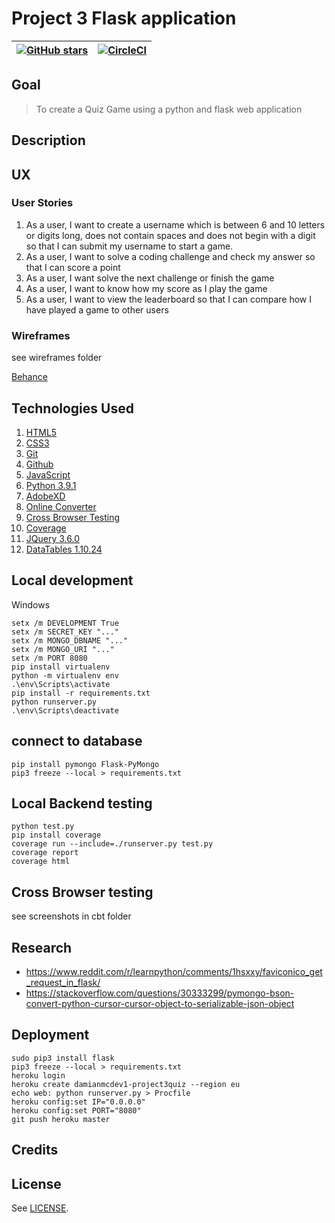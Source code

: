 # Project 3 Flask application

| <a href="https://github.com/DamianMcNulty/project3quiz/stargazers">     <img src="https://img.shields.io/github/stars/DamianMcNulty/project3quiz.svg?style=social" alt="GitHub stars"> </a> | [![CircleCI](https://circleci.com/gh/DamianMcNulty/project3quiz/tree/master.svg?style=shield)](https://circleci.com/gh/DamianMcNulty/project3quiz/tree/master) | 
| ------------------------------------------------------------------------------------------------------------------------------------------------------------------------------------------- | -------------------------------------------------------------------------------------------------------------------------------------------- |

## Goal

> To create a Quiz Game using a python and flask web application

## Description

## UX

### User Stories

1.  As a user, I want to create a username which is between 6 and 10 letters or digits long, does not contain spaces and does not begin with a digit so that I can submit my username to start a game.
2.  As a user, I want to solve a coding challenge and check my answer so that I can score a point
3.  As a user, I want solve the next challenge or finish the game
4.  As a user, I want to know how my score as I play the game
5.  As a user, I want to view the leaderboard so that I can compare how I have played a game to other users

### Wireframes

see wireframes folder

[Behance](https://www.behance.net/gallery/80996291/Java-Quiz) 

## Technologies Used

1.  [HTML5](https://en.wikipedia.org/wiki/HTML5)
2.  [CSS3](https://en.wikipedia.org/wiki/Cascading_Style_Sheets)
3.  [Git](https://git-scm.com/)
4.  [Github](https://github.com/)
5.  [JavaScript](https://en.wikipedia.org/wiki/JavaScript)
6.  [Python 3.9.1](https://www.python.org/)
7.  [AdobeXD](https://www.adobe.com/ie/products/xd.html)
8.  [Online Converter](https://www.onlineconverter.com/mp4-to-gif)
9.  [Cross Browser Testing](https://crossbrowsertesting.com/)
10. [Coverage](https://coverage.readthedocs.io/en/coverage-5.5/#)
11. [JQuery 3.6.0](https://jquery.com/)
12. [DataTables 1.10.24](https://github.com/DataTables/DataTables)

## Local development

Windows

    setx /m DEVELOPMENT True
    setx /m SECRET_KEY "..."
    setx /m MONGO_DBNAME "..."
    setx /m MONGO_URI "..."
    setx /m PORT 8080
    pip install virtualenv
    python -m virtualenv env
    .\env\Scripts\activate
    pip install -r requirements.txt
    python runserver.py
    .\env\Scripts\deactivate

## connect to database

    pip install pymongo Flask-PyMongo
    pip3 freeze --local > requirements.txt

## Local Backend testing

    python test.py
    pip install coverage
    coverage run --include=./runserver.py test.py
    coverage report
    coverage html

## Cross Browser testing

see screenshots in cbt folder

## Research

-   <https://www.reddit.com/r/learnpython/comments/1hsxxy/faviconico_get_request_in_flask/>
-   <https://stackoverflow.com/questions/30333299/pymongo-bson-convert-python-cursor-cursor-object-to-serializable-json-object>

## Deployment

    sudo pip3 install flask
    pip3 freeze --local > requirements.txt
    heroku login
    heroku create damianmcdev1-project3quiz --region eu
    echo web: python runserver.py > Procfile
    heroku config:set IP="0.0.0.0"
    heroku config:set PORT="8080"
    git push heroku master

## Credits

## License

See [LICENSE](LICENSE).
